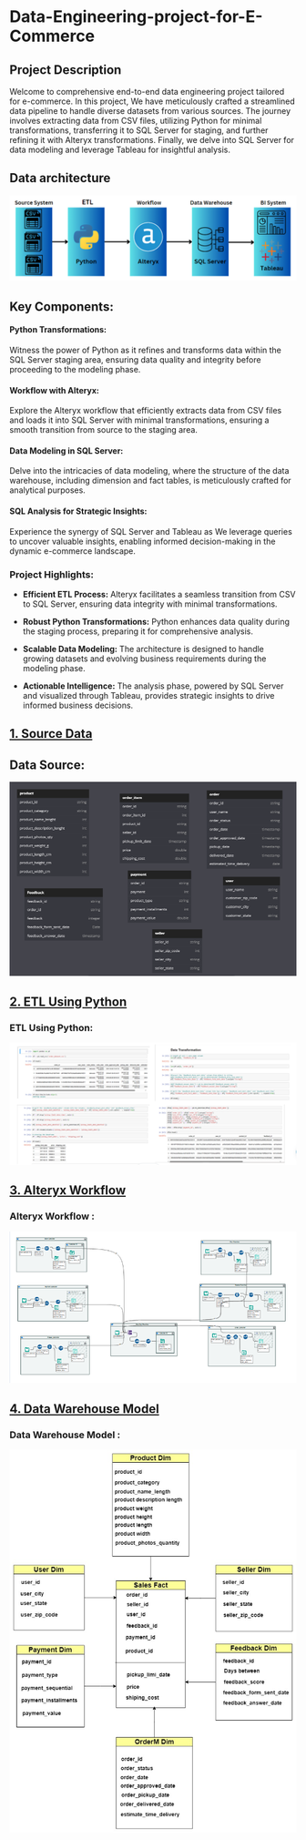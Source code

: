 # Data-Engineering-project-for-E-Commerce
## Project Description
Welcome to comprehensive end-to-end data engineering project tailored for e-commerce. In this project, We have meticulously crafted a streamlined data pipeline to handle diverse datasets from various sources. The journey involves extracting data from CSV files, utilizing Python for minimal transformations, transferring it to SQL Server for staging, and further refining it with Alteryx transformations. Finally, we delve into SQL Server for data modeling and leverage Tableau for insightful analysis.
## Data architecture
![Architecture Diagram](architecture_diagram.PNG)
## Key Components:

#### Python Transformations:
Witness the power of Python as it refines and transforms data within the SQL Server staging area, ensuring data quality and integrity before proceeding to the modeling phase.

#### Workflow with Alteryx:
Explore the Alteryx workflow that efficiently extracts data from CSV files and loads it into SQL Server with minimal transformations, ensuring a smooth transition from source to the staging area.

#### Data Modeling in SQL Server:
Delve into the intricacies of data modeling, where the structure of the data warehouse, including dimension and fact tables, is meticulously crafted for analytical purposes.

#### SQL Analysis for Strategic Insights:
Experience the synergy of SQL Server and Tableau as We leverage queries to uncover valuable insights, enabling informed decision-making in the dynamic e-commerce landscape.

### Project Highlights:

- **Efficient ETL Process:** Alteryx facilitates a seamless transition from CSV to SQL Server, ensuring data integrity with minimal transformations.

- **Robust Python Transformations:** Python enhances data quality during the staging process, preparing it for comprehensive analysis.

- **Scalable Data Modeling:** The architecture is designed to handle growing datasets and evolving business requirements during the modeling phase.

- **Actionable Intelligence:** The analysis phase, powered by SQL Server and visualized through Tableau, provides strategic insights to drive informed business decisions.


## [1. Source Data](https://github.com/ElSayed-Fathi/Data-Engineering-project-for-E-Commerce/blob/39ad69d2d37099fa41b76d7e503a428064980460/1%20Data%20Sources/README%20(2).md)


## Data Source:
![Data Source](source_data.png)

## [2. ETL Using Python](https://github.com/ElSayed-Fathi/Data-Engineering-project-for-E-Commerce/tree/0ebbe62252ef0016922c4cb9b87696cd8b87dff1/1%20Data%20Sources)

### ETL Using Python:
![ETL Using Python](code_example.PNG)

## [3. Alteryx Workflow ](https://github.com/ElSayed-Fathi/Data-Engineering-project-for-E-Commerce/tree/b23186f3ff775672d3c36ae8d8ae24422dd205e0/2%20Staging%20Layer)

###  Alteryx Workflow :
![Alteryx Workflow](https://github.com/ElSayed-Fathi/Data-Engineering-project-for-E-Commerce/blob/b23186f3ff775672d3c36ae8d8ae24422dd205e0/2%20Staging%20Layer/Full%20Workflow.PNG)

## [4. Data Warehouse Model ](https://github.com/ElSayed-Fathi/Data-Engineering-project-for-E-Commerce/tree/cc7b833140ddde630aa206cfcacba4e7d713dc18/5%20Data%20Warehouse%20Dimensional%20Model%20and%20Code)

###  Data Warehouse Model :
![Data Warehouse Model](Data_Warehouse_Diagram_11_light.png)






